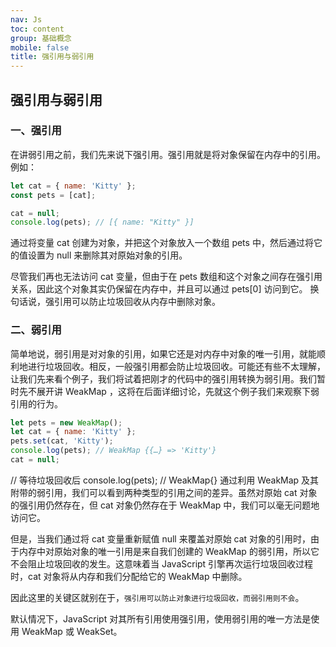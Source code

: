 ```yaml
---
nav: Js
toc: content
group: 基础概念
mobile: false
title: 强引用与弱引用
---
```


## 强引用与弱引用

### 一、强引用

在讲弱引用之前，我们先来说下强引用。强引用就是将对象保留在内存中的引用。例如：

```js
let cat = { name: 'Kitty' };
const pets = [cat];

cat = null;
console.log(pets); // [{ name: "Kitty" }]
```

通过将变量 cat 创建为对象，并把这个对象放入一个数组 pets 中，然后通过将它的值设置为 null 来删除其对原始对象的引用。

尽管我们再也无法访问 cat 变量，但由于在 pets 数组和这个对象之间存在强引用关系，因此这个对象其实仍保留在内存中，并且可以通过 pets[0] 访问到它。 换句话说，强引用可以防止垃圾回收从内存中删除对象。

### 二、弱引用

简单地说，弱引用是对对象的引用，如果它还是对内存中对象的唯一引用，就能顺利地进行垃圾回收。相反，一般强引用都会防止垃圾回收。可能还有些不太理解，让我们先来看个例子，我们将试着把刚才的代码中的强引用转换为弱引用。我们暂时先不展开讲 WeakMap ，这将在后面详细讨论，先就这个例子我们来观察下弱引用的行为。

```js
let pets = new WeakMap();
let cat = { name: 'Kitty' };
pets.set(cat, 'Kitty');
console.log(pets); // WeakMap {{…} => 'Kitty'}
cat = null;
```

// 等待垃圾回收后
console.log(pets); // WeakMap{}
通过利用 WeakMap 及其附带的弱引用，我们可以看到两种类型的引用之间的差异。虽然对原始 cat 对象的强引用仍然存在，但 cat 对象仍然存在于 WeakMap 中，我们可以毫无问题地访问它。

但是，当我们通过将 cat 变量重新赋值 null 来覆盖对原始 cat 对象的引用时，由于内存中对原始对象的唯一引用是来自我们创建的 WeakMap 的弱引用，所以它不会阻止垃圾回收的发生。这意味着当 JavaScript 引擎再次运行垃圾回收过程时，cat 对象将从内存和我们分配给它的 WeakMap 中删除。

因此这里的关键区就别在于，`强引用可以防止对象进行垃圾回收，而弱引用则不会`。

默认情况下，JavaScript 对其所有引用使用强引用，使用弱引用的唯一方法是使用 WeakMap 或 WeakSet。
